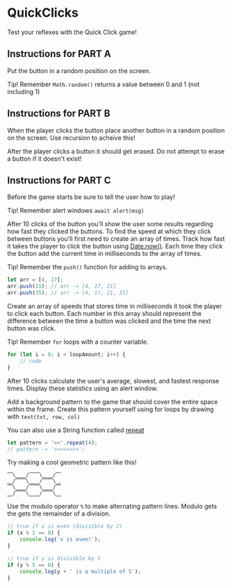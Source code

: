 # QuickClicks

Test your reflexes with the Quick Click game!

## Instructions for PART A

Put the button in a random position on the screen.

Tip! Remember `Math.random()` returns a value between 0 and 1 (not including 1)

## Instructions for PART B

When the player clicks the button place another button in a random position on the screen. Use recursion to acheive this!

After the player clicks a button it should get erased. Do not attempt to erase a button if it doesn't exist!

## Instructions for PART C

Before the game starts be sure to tell the user how to play!

Tip! Remember alert windows `await alert(msg)`

After 10 clicks of the button you'll show the user some results regarding how fast they clicked the buttons. To find the speed at which they click between buttons you'll first need to create an array of times. Track how fast it takes the player to click the button using [Date.now()](https://developer.mozilla.org/en-US/docs/Web/JavaScript/Reference/Global_Objects/Date). Each time they click the button add the current time in milliseconds to the array of times.

Tip! Remember the `push()` function for adding to arrays.

```js
let arr = [4, 17];
arr.push(21); // arr -> [4, 17, 21]
arr.push(35); // arr -> [4, 17, 21, 35]
```

Create an array of speeds that stores time in milliseconds it took the player to click each button. Each number in this array should represent the difference between the time a button was clicked and the time the next button was click.

Tip! Remember `for` loops with a counter variable.

```js
for (let i = 0; i < loopAmount; i++) {
	// code
}
```

After 10 clicks calculate the user's average, slowest, and fastest response times. Display these statistics using an alert window.

Add a background pattern to the game that should cover the entire space within the frame. Create this pattern yourself using for loops by drawing with `text(txt, row, col)`

You can also use a String function called [repeat](https://developer.mozilla.org/en-US/docs/Web/JavaScript/Reference/Global_Objects/String/repeat)

```js
let pattern = '><'.repeat(4);
// pattern -> '><><><><';
```

Try making a cool geometric pattern like this!

```
⎺\⎽⎽/⎺⎺\⎽⎽/⎺
⎽/⎺⎺\⎽⎽/⎺⎺\⎽
⎺\⎽⎽/⎺⎺\⎽⎽/⎺
⎽/⎺⎺\⎽⎽/⎺⎺\⎽
```

Use the modulo operator `%` to make alternating pattern lines. Modulo gets the gets the remainder of a division.

```js
// true if x is even (divisible by 2)
if (x % 2 == 0) {
	console.log('x is even!');
}

// true if y is divisible by 5
if (y % 5 == 0) {
	console.log(y + ' is a multiple of 5');
}
```
